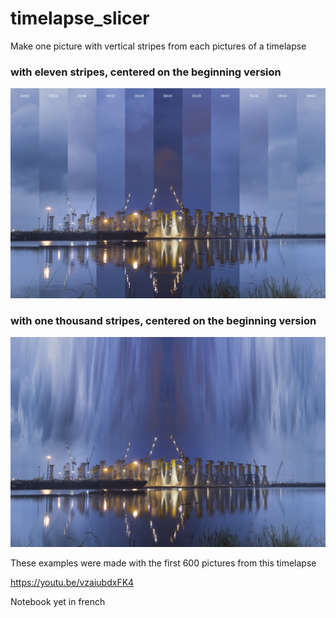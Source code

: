 # timelapse_slicer
Make one picture with vertical stripes from each pictures of a timelapse

### with eleven stripes, centered on the beginning version
![Alt text](example/11_stripes.png)


### with one thousand stripes, centered on the beginning version
![Alt text](example/1000_stripes.png)

These examples were made with the first 600 pictures from this timelapse

https://youtu.be/vzaiubdxFK4

Notebook yet in french